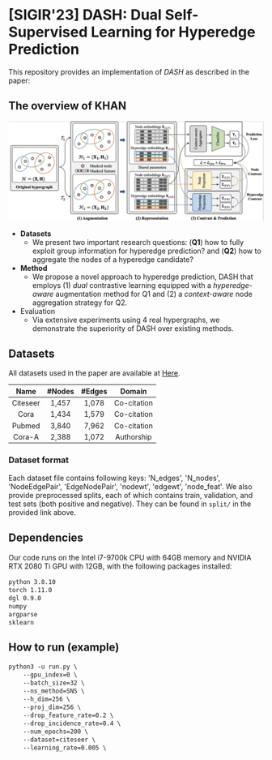 # [SIGIR'23] DASH: Dual Self-Supervised Learning for Hyperedge Prediction
This repository provides an implementation of *DASH* as described in the paper: 

## The overview of KHAN
![The overview of KHAN](./overview.png)

- **Datasets**
    - We present two important research questions: (**Q1**) how to fully exploit group information for hyperedge prediction? and (**Q2**) how to aggregate the nodes of a hyperedge candidate?
- **Method**
    - We propose a novel approach to hyperedge prediction, DASH that employs (1) _dual_ contrastive learning equipped with a _hyperedge-aware_ augmentation method for Q1 and (2) a _context-aware_ node aggregation strategy for Q2.
- Evaluation
    - Via extensive experiments using 4 real hypergraphs, we demonstrate the superiority of DASH over existing methods.


## Datasets
All datasets used in the paper are available at [Here](https://drive.google.com/drive/folders/1w1zpGfQ1Sgl3A0fIlP4ekrDvSZ9Af1YT?usp=share_link).

|Name|#Nodes|#Edges|Domain|
|:---:|:---:|:---:|:---:|
|Citeseer|1,457|1,078|Co-citation|
|Cora|1,434|1,579|Co-citation|
|Pubmed|3,840|7,962|Co-citation|
|Cora-A|2,388|1,072|Authorship|


### Dataset format
Each dataset file contains following keys: 'N_edges', 'N_nodes', 'NodeEdgePair', 'EdgeNodePair', 'nodewt', 'edgewt', 'node_feat'.
We also provide preprocessed splits, each of which contains train, validation, and test sets (both positive and negative).
They can be found in ```split/``` in the provided link above.


## Dependencies
Our code runs on the Intel i7-9700k CPU with 64GB memory and NVIDIA RTX 2080 Ti GPU with 12GB, with the following packages installed:
```
python 3.8.10
torch 1.11.0
dgl 0.9.0
numpy
argparse
sklearn
```

## How to run (example)
```
python3 -u run.py \
    --gpu_index=0 \
    --batch_size=32 \
    --ns_method=SNS \
    --h_dim=256 \
    --proj_dim=256 \
    --drop_feature_rate=0.2 \
    --drop_incidence_rate=0.4 \
    --num_epochs=200 \
    --dataset=citeseer \
    --learning_rate=0.005 \

```
